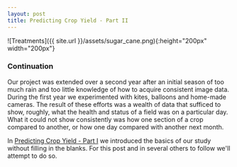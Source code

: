 ```yaml
---
layout: post
title: Predicting Crop Yield - Part II
---
```


![Treatments]({{ site.url }}/assets/sugar_cane.png){:height="200px" width="200px"} 

### Continuation

Our project was extended over a second year after an initial season of too much rain and too little knowledge of how to acquire consistent image data. During the first year we experimented with kites, balloons and home-made cameras. The result of these efforts was a wealth of data that sufficed to show, roughly, what the health and status of a field was on a particular day. What it could not show consistently was how one section of a crop compared to another, or how one day compared with another next month.

In [Predicting Crop Yield - Part I](https://geraldmc.github.io/2019/03/13/predicting-yield-1/) we introduced the basics of our study without filling in the blanks. For this post and in several others to follow we'll attempt to do so.



